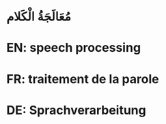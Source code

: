 # مُعَالَجَةُ الْكَلام

# EN: speech processing

# FR: traitement de la parole

# DE: Sprachverarbeitung
